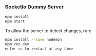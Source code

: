 ### SocketIo Dummy Server ###
```bash
npm install 
npm start
```

To allow the server to detect changes, run:
```bash
npm install --save nodemon
npm run dev
enter rs to restart at any time
```
